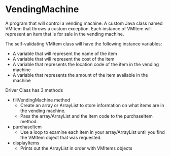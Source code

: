# VendingMachine

A program that will control a vending machine. A custom Java class named VMItem that throws a custom exception. Each instance of VMItem will represent an item that is for sale in the vending machine.

The self-validating VMItem class will have the following instance variables:

   - A variable that will represent the name of the item
   - A variable that will represent the cost of the item
   - A variable that represents the location code of the item in the vending machine
   - A variable that represents the amount of the item available in the machine

Driver Class has 3 methods
   - fillVendingMachine method
      - Create an array or ArrayList  to store information on what items are in the vending machine.
      - Pass the array/ArrayList and the item code to the purchaseItem method.
   - purchaseItem
      - Use a loop to examine each item in your array/ArrayList until you find the VMItem object that was requested.
   - displayItems
     - Prints out the ArrayList in order with VMItems objects
